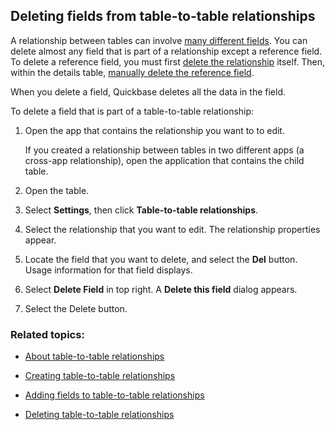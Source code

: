 ## Deleting fields from table-to-table relationships

A relationship between tables can involve [many different fields](https://helpv2.quickbase.com/hc/en-us/articles/4570287263636-About-table-to-table-relationships-#fieldtypes). You can delete almost any field that is part of a relationship except a reference field. To delete a reference field, you must first [delete the relationship](https://helpv2.quickbase.com/hc/en-us/articles/4570433178260-Deleting-table-to-table-relationships-) itself. Then, within the details table, [manually delete the reference field](https://helpv2.quickbase.com/hc/en-us/articles/4570367639316-Deleting-a-field-).

When you delete a field, Quickbase deletes all the data in the field.

To delete a field that is part of a table-to-table relationship:

1.  Open the app that contains the relationship you want to to edit.
    
    If you created a relationship between tables in two different apps (a cross-app relationship), open the application that contains the child table.
    
2.  Open the table.
    
3.  Select **Settings**, then click **Table-to-table relationships**.
    
4.  Select the relationship that you want to edit. The relationship properties appear.
    
5.  Locate the field that you want to delete, and select the **Del** button. Usage information for that field displays.
    
6.  Select **Delete Field** in top right. A **Delete this field** dialog appears.
    
7.  Select the Delete button.
    

### Related topics:

-   [About table-to-table relationships](https://helpv2.quickbase.com/hc/en-us/articles/4570287263636-About-table-to-table-relationships-)
    
-   [Creating table-to-table relationships](https://helpv2.quickbase.com/hc/en-us/articles/4570269732756-Creating-table-to-table-relationships-)
    
-   [Adding fields to table-to-table relationships](https://helpv2.quickbase.com/hc/en-us/articles/4570416568468-Adding-fields-to-table-to-table-relationships-)
    
-   [Deleting table-to-table relationships](https://helpv2.quickbase.com/hc/en-us/articles/4570433178260-Deleting-table-to-table-relationships-)